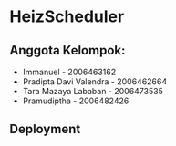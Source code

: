# HeizScheduler 

## Anggota Kelompok: 
- Immanuel - 2006463162   
- Pradipta Davi Valendra - 2006462664
- Tara Mazaya Lababan - 2006473535
- Pramudiptha - 2006482426 

## Deployment